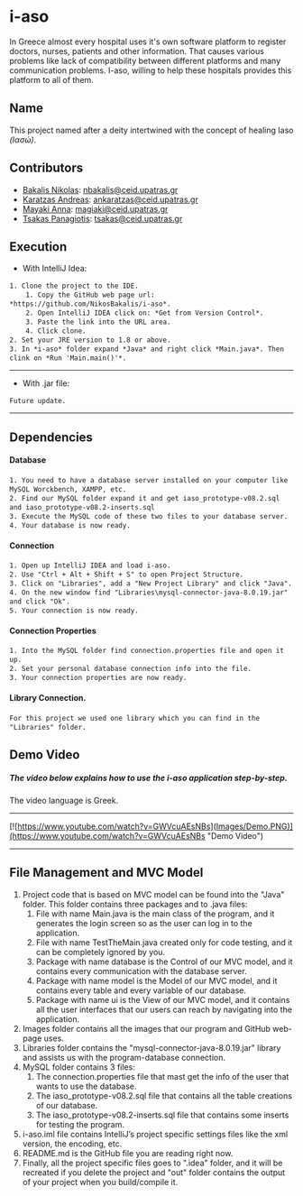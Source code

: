 # i-aso
In Greece almost every hospital uses it's own software platform to register doctors, nurses, patients and other information. That causes various problems like lack of compatibility between different platforms and many communication problems. I-aso, willing to help these hospitals provides this platform to all of them.

## Name
This project named after a deity intertwined with the concept of healing Iaso *(Ιασώ)*.

## Contributors
* [Bakalis Nikolas](https://github.com/NikosBakalis): nbakalis@ceid.upatras.gr
* [Karatzas Andreas](https://github.com/andreasceid): ankaratzas@ceid.upatras.gr
* [Mayaki Anna](https://github.com/annamayaki): magiaki@ceid.upatras.gr
* [Tsakas Panagiotis](https://github.com/TsakasPanagiotis): tsakas@ceid.upatras.gr

## Execution
* With IntelliJ Idea:
```
1. Clone the project to the IDE.
    1. Copy the GitHub web page url: *https://github.com/NikosBakalis/i-aso*.
    2. Open IntelliJ IDEA click on: *Get from Version Control*.
    3. Paste the link into the URL area.
    4. Click clone.
2. Set your JRE version to 1.8 or above.
3. In *i-aso* folder expand *Java* and right click *Main.java*. Then clink on *Run 'Main.main()'*.
```
***
* With .jar file:
```
Future update.
```
***

## Dependencies
#### Database
```
1. You need to have a database server installed on your computer like MySQL Worckbench, XAMPP, etc.
2. Find our MySQL folder expand it and get iaso_prototype-v08.2.sql and iaso_prototype-v08.2-inserts.sql
3. Execute the MySQL code of these two files to your database server.
4. Your database is now ready.
```

#### Connection
```
1. Open up IntelliJ IDEA and load i-aso.
2. Use "Ctrl + Alt + Shift + S" to open Project Structure.
3. Click on "Libraries", add a "New Project Library" and click "Java".
4. On the new window find "Libraries\mysql-connector-java-8.0.19.jar" and click "Ok".
5. Your connection is now ready.
```

#### Connection Properties
```
1. Into the MySQL folder find connection.properties file and open it up.
2. Set your personal database connection info into the file.
3. Your connection properties are now ready.
```

#### Library Connection.
```
For this project we used one library which you can find in the "Libraries" folder.
```

## Demo Video
##### The video below explains how to use the i-aso application step-by-step.
The video language is Greek.
***
[![https://www.youtube.com/watch?v=GWVcuAEsNBs](Images/Demo.PNG)](https://www.youtube.com/watch?v=GWVcuAEsNBs "Demo Video")
***

## File Management and MVC Model
1. Project code that is based on MVC model can be found into the "Java" folder. This folder contains three packages and to .java files:
    1. File with name Main.java is the main class of the program, and it generates the login screen so as the user can log in to the application.
    2. File with name TestTheMain.java created only for code testing, and it can be completely ignored by you.
    3. Package with name database is the Control of our MVC model, and it contains every communication with the database server.
    4. Package with name model is the Model of our MVC model, and it contains every table and every variable  of our database.
    5. Package with name ui is the View of our MVC model, and it contains all the user interfaces that our users can reach by navigating into the application.
2. Images folder contains all the images that our program and GitHub web-page uses.
3. Libraries folder contains the "mysql-connector-java-8.0.19.jar" library and assists us with the program-database connection.
4. MySQL folder contains 3 files:
    1. The connection.properties file that mast get the info of the user that wants to use the database.
    2. The iaso_prototype-v08.2.sql file that contains all the table creations of our database.
    3. The iaso_prototype-v08.2-inserts.sql file that contains some inserts for testing the program.
5. i-aso.iml file contains IntelliJ’s project specific settings files like the xml version, the encoding, etc.
6. README.md is the GitHub file you are reading right now.
7. Finally, all the project specific files goes to ".idea" folder, and it will be recreated if you delete the project and "out" folder contains the output of your project when you build/compile it.
